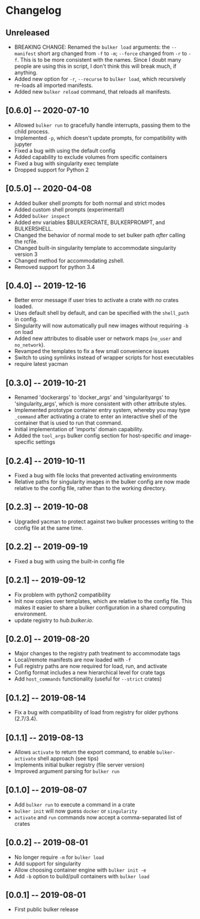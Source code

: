 # Changelog

## Unreleased
- BREAKING CHANGE: Renamed the `bulker load` arguments: the `--manifest` short arg changed from `-f` to `-m`; `--force` changed from `-r` to `-f`. This is to be more consistent with the names. Since I doubt many people are using this in script, I don't think this will break much, if anything.
- Added new option for `-r`, `--recurse` to `bulker load`, which recursively re-loads all imported manifests.
- Added new `bulker reload` command, that reloads all manifests.


## [0.6.0] -- 2020-07-10
- Allowed `bulker run` to gracefully handle interrupts, passing them to the child process.
- Implemented `-p`, which doesn't update prompts, for compatibility with jupyter
- Fixed a bug with using the default config
- Added capability to exclude volumes from specific containers
- Fixed a bug with singularity exec template
- Dropped support for Python 2

## [0.5.0] -- 2020-04-08
- Added bulker shell prompts for both normal and strict modes
- Added custom shell prompts (experimental!)
- Added `bulker inspect`
- Added env variables $BULKERCRATE, BULKERPROMPT, and BULKERSHELL.
- Changed the behavior of normal mode to set bulker path *after* calling the  rcfile.
- Changed built-in singularity template to accommodate singularity version 3
- Changed method for accommodating zshell.
- Removed support for python 3.4

## [0.4.0] -- 2019-12-16
- Better error message if user tries to activate a crate with *no* crates loaded.
- Uses default shell by default, and can be specified with the `shell_path` in config.
- Singularity will now automatically pull new images without requiring `-b` on load
- Added new attributes to disable user or network maps (`no_user` and `no_network`).
- Revamped the templates to fix a few small convenience issues
- Switch to using symlinks instead of wrapper scripts for host executables
- require latest yacman

## [0.3.0] -- 2019-10-21
- Renamed 'dockerargs' to 'docker_args' and 'singularityargs' to
  'singularity_args', which is more consistent with other attribute styles.
- Implemented prototype container entry system, whereby you may type `_command`
  after activating a crate to enter an interactive shell of the container that
  is used to run that command.
- Initial implementation of 'imports' domain capability.
- Added the `tool_args` bulker config section for host-specific *and*
  image-specific settings

## [0.2.4] -- 2019-10-11
- Fixed a bug with file locks that prevented activating environments
- Relative paths for singularity images in the bulker config are now made
  relative to the config file, rather than to the working directory.

## [0.2.3] -- 2019-10-08
- Upgraded yacman to protect against two bulker processes writing to the config
  file at the same time.

## [0.2.2] -- 2019-09-19
- Fixed a bug with using the built-in config file

## [0.2.1] -- 2019-09-12
- Fix problem with python2 compatibility
- Init now copies over templates, which are relative to the config file. This
  makes it easier to share a bulker configuration in a shared computing
  environment.
- update registry to *hub.bulker.io*.

## [0.2.0] -- 2019-08-20
- Major changes to the registry path treatment to accommodate tags
- Local/remote manifests are now loaded with `-f`
- Full registry paths are now required for load, run, and activate
- Config format includes a new hierarchical level for crate tags
- Add `host_commands` functionality (useful for `--strict` crates)

## [0.1.2] -- 2019-08-14
- Fix a bug with compatibility of load from registry for older pythons
  (2.7/3.4).

## [0.1.1] -- 2019-08-13
- Allows `activate` to return the export command, to enable `bulker-activate`
  shell approach (see tips)
- Implements initial bulker registry (file server version)
- Improved argument parsing for `bulker run`

## [0.1.0] -- 2019-08-07
- Add `bulker run` to execute a command in a crate
- `bulker init` will now guess `docker` or `singularity`
- `activate` and `run` commands now accept a comma-separated list of crates

## [0.0.2] -- 2019-08-01
- No longer require `-m` for `bulker load`
- Add support for singularity
- Allow choosing container engine with `bulker init -e`
- Add `-b` option to build/pull containers with `bulker load`

## [0.0.1] -- 2019-08-01
- First public bulker release
